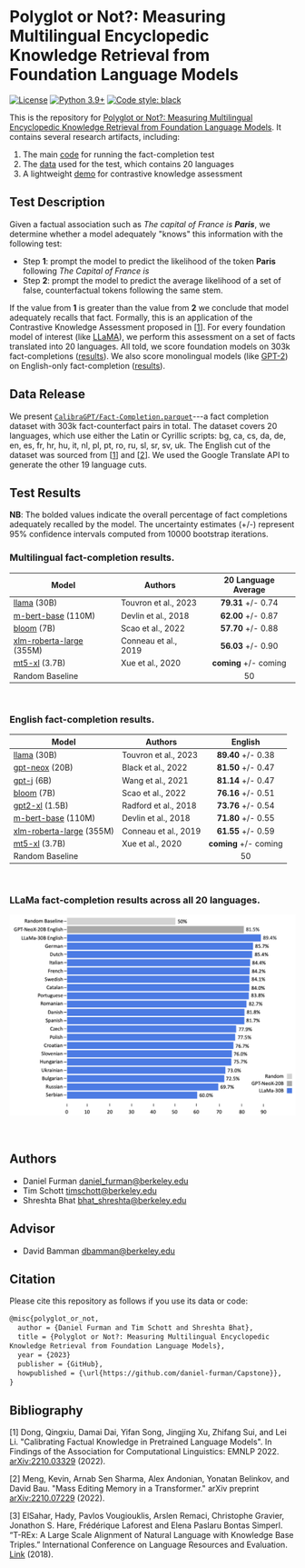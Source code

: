 # Polyglot or Not?: Measuring Multilingual Encyclopedic Knowledge Retrieval from Foundation Language Models

[![License](https://img.shields.io/badge/License-Apache_2.0-green.svg)](https://github.com/daniel-furman/Capstone/blob/main/LICENSE) 
[![Python 3.9+](https://img.shields.io/badge/python-3.9+-blue.svg)](https://www.python.org/downloads/release/python-390/) 
[![Code style: black](https://img.shields.io/badge/code%20style-black-000000.svg)](https://github.com/psf/black) 

This is the repository for [Polyglot or Not?: Measuring Multilingual Encyclopedic Knowledge Retrieval from Foundation Language Models](https://bit.ly/ischool-berkeley-capstone). It contains several research artifacts, including:

1. The main [code][cka_run_main] for running the fact-completion test
2. The [data][hf_data] used for the test, which contains 20 languages
3. A lightweight [demo][cka_lightweight_demo] for contrastive knowledge assessment

## Test Description

Given a factual association such as *The capital of France is **Paris***, we determine whether a model adequately "knows" this information with the following test:
 
* Step **1**: prompt the model to predict the likelihood of the token **Paris** following *The Capital of France is*
* Step **2**: prompt the model to predict the average likelihood of a set of false, counterfactual tokens following the same stem.
 
If the value from **1** is greater than the value from **2** we conclude that model adequately recalls that fact. Formally, this is an application of the Contrastive Knowledge Assessment proposed in [[1][bib]]. For every foundation model of interest (like [LLaMA](https://arxiv.org/abs/2302.13971)), we perform this assessment on a set of facts translated into 20 languages. All told, we score foundation models on 303k fact-completions ([results](https://github.com/daniel-furman/capstone#multilingual-fact-completion-results)). We also score monolingual models (like [GPT-2](https://d4mucfpksywv.cloudfront.net/better-language-models/language_models_are_unsupervised_multitask_learners.pdf)) on English-only fact-completion ([results](https://github.com/daniel-furman/capstone#english-fact-completion-results)).

## Data Release

We present [`CalibraGPT/Fact-Completion.parquet`][hf_data]---a fact completion dataset with 303k fact-counterfact pairs in total. The dataset covers 20 languages, which use either the Latin or Cyrillic scripts: bg, ca, cs, da, de, en, es, fr, hr, hu, it, nl, pl, pt, ro, ru, sl, sr, sv, uk. The English cut of the dataset was sourced from [[1][bib]] and [[2][bib]]. We used the Google Translate API to generate the other 19 language cuts.

## Test Results

**NB**: The bolded values indicate the overall percentage of fact completions adequately recalled by the model. The uncertainty estimates (+/-) represent 95% confidence intervals computed from 10000 bootstrap iterations.

### **Multilingual** fact-completion results.

| Model            | Authors     |  20 Language Average       |
|------------------|--------------|:--------------:|
| [llama](https://arxiv.org/abs/2302.13971) (30B) | Touvron et al., 2023 | **79.31** +/- 0.74| 
| [m-bert-base](https://arxiv.org/abs/1810.04805) (110M) | Devlin et al., 2018 | **62.00** +/- 0.87 |
| [bloom](https://arxiv.org/abs/2211.05100) (7B) | Scao et al., 2022 | **57.70** +/- 0.88 | 
| [xlm-roberta-large](https://arxiv.org/abs/1911.02116) (355M) | Conneau et al., 2019 | **56.03** +/- 0.90 | 
| [mt5-xl](https://arxiv.org/abs/2010.11934) (3.7B) | Xue et al., 2020 | **coming** +/- coming| 
| Random Baseline | &nbsp; | 50 |

&nbsp;

### **English** fact-completion results.

| Model            | Authors      | English      |
|------------------|--------------|:--------------:|
| [llama](https://arxiv.org/abs/2302.13971) (30B) | Touvron et al., 2023 | **89.40** +/- 0.38 | 
| [gpt-neox](https://arxiv.org/abs/2204.06745) (20B) | Black et al., 2022 | **81.50** +/- 0.47 |
| [gpt-j](https://github.com/kingoflolz/mesh-transformer-jax/#gpt-j-6b) (6B) | Wang et al., 2021 | **81.14** +/- 0.47 |
| [bloom](https://arxiv.org/abs/2211.05100) (7B) | Scao et al., 2022 | **76.16** +/- 0.51 | 
| [gpt2-xl](https://d4mucfpksywv.cloudfront.net/better-language-models/language_models_are_unsupervised_multitask_learners.pdf) (1.5B) | Radford et al., 2018 | **73.76** +/- 0.54 | 
| [m-bert-base](https://arxiv.org/abs/1810.04805) (110M) | Devlin et al., 2018 | **71.80** +/- 0.55 | 
| [xlm-roberta-large](https://arxiv.org/abs/1911.02116) (355M) | Conneau et al., 2019 | **61.55** +/- 0.59 | 
| [mt5-xl](https://arxiv.org/abs/2010.11934) (3.7B) | Xue et al., 2020 | **coming** +/- coming| 
| Random Baseline | &nbsp; | 50   |  

&nbsp;

### **LLaMa** fact-completion results across all 20 languages. 

![LLaMa test leaderboard](notebooks/viz/assets/LLaMa_h_bar_plot_final.png)

&nbsp;

## Authors

* Daniel Furman <daniel_furman@berkeley.edu>
* Tim Schott <timschott@berkeley.edu>
* Shreshta Bhat <bhat_shreshta@berkeley.edu>

## Advisor

* David Bamman <dbamman@berkeley.edu>

## Citation

Please cite this repository as follows if you use its data or code:

```
@misc{polyglot_or_not,
  author = {Daniel Furman and Tim Schott and Shreshta Bhat},
  title = {Polyglot or Not?: Measuring Multilingual Encyclopedic Knowledge Retrieval from Foundation Language Models},
  year = {2023}
  publisher = {GitHub},
  howpublished = {\url{https://github.com/daniel-furman/Capstone}},
}
```

## Bibliography 

[1] Dong, Qingxiu, Damai Dai, Yifan Song, Jingjing Xu, Zhifang Sui, and Lei Li. "Calibrating Factual Knowledge in Pretrained Language Models". In Findings of the Association for Computational Linguistics: EMNLP 2022. [arXiv:2210.03329][cka] (2022).

[2] Meng, Kevin, Arnab Sen Sharma, Alex Andonian, Yonatan Belinkov, and David Bau. "Mass Editing Memory in a Transformer." arXiv preprint [arXiv:2210.07229][memit] (2022).

[3] ElSahar, Hady, Pavlos Vougiouklis, Arslen Remaci, Christophe Gravier, Jonathon S. Hare, Frédérique Laforest and Elena Paslaru Bontas Simperl. “T-REx: A Large Scale Alignment of Natural Language with Knowledge Base Triples.” International Conference on Language Resources and Evaluation. [Link][trex] (2018).


[bib]: https://github.com/daniel-furman/Capstone#bibliography
[hf_data]: https://huggingface.co/datasets/CalibraGPT/Fact-Completion
[cka]: https://arxiv.org/abs/2210.03329
[memit]: https://arxiv.org/abs/2210.07229
[mmlu]: https://paperswithcode.com/sota/multi-task-language-understanding-on-mmlu
[mmlu_paper]: https://arxiv.org/abs/2009.03300
[trex]: http://aclanthology.lst.uni-saarland.de/L18-1544.pdf
[cka_lightweight_demo]: https://github.com/daniel-furman/Capstone/blob/main/notebooks/fact_completion_notebooks/fact-completion-lightweight-demo.ipynb
[cka_run_main]: https://github.com/daniel-furman/Capstone/blob/main/notebooks/fact_completion_notebooks/fact-completion-full-benchmark.ipynb
